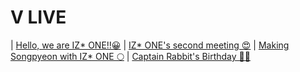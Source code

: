 <h1>V LIVE</h1>

| <a target="_blank" href="https://www.vlive.tv/video/88099">Hello, we are IZ* ONE!!😀</a>          | <a target="_blank" href="https://www.vlive.tv/video/89022">IZ* ONE's second meeting 😍</a>
| <a target="_blank" href="https://www.vlive.tv/video/90003">Making Songpyeon with IZ* ONE 🌕</a>   | <a target="_blank" href="https://www.google.com/url?q=https://www.vlive.tv/video/90638">Captain Rabbit's Birthday 🐰🎂</a>
